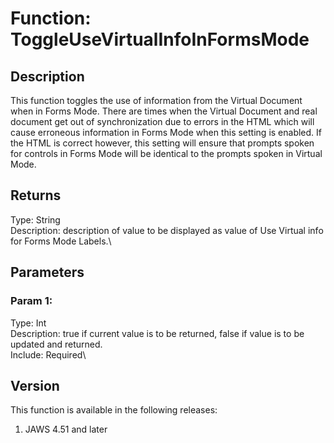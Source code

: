 # Function: ToggleUseVirtualInfoInFormsMode

## Description

This function toggles the use of information from the Virtual Document
when in Forms Mode. There are times when the Virtual Document and real
document get out of synchronization due to errors in the HTML which will
cause erroneous information in Forms Mode when this setting is enabled.
If the HTML is correct however, this setting will ensure that prompts
spoken for controls in Forms Mode will be identical to the prompts
spoken in Virtual Mode.

## Returns

Type: String\
Description: description of value to be displayed as value of Use
Virtual info for Forms Mode Labels.\

## Parameters

### Param 1:

Type: Int\
Description: true if current value is to be returned, false if value is
to be updated and returned.\
Include: Required\

## Version

This function is available in the following releases:

1.  JAWS 4.51 and later
